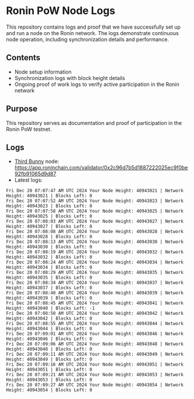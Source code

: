 # Ronin PoW Node Logs

This repository contains logs and proof that we have successfully set up and run a node on the Ronin network. The logs demonstrate continuous node operation, including synchronization details and performance.

## Contents

- Node setup information
- Synchronization logs with block height details
- Ongoing proof of work logs to verify active participation in the Ronin network

## Purpose

This repository serves as documentation and proof of participation in the Ronin PoW testnet.

## Logs

- [Third Bunny](https://thirdbunny.xyz/) node: https://app.roninchain.com/validator/0x2c96d7b5d1887222025ec9f0be92fb91065d9d87
- Latest logs:
```
Fri Dec 20 07:07:47 AM UTC 2024 Your Node Height: 40943021 | Network Height: 40943021 | Blocks Left: 0
Fri Dec 20 07:07:52 AM UTC 2024 Your Node Height: 40943023 | Network Height: 40943023 | Blocks Left: 0
Fri Dec 20 07:07:58 AM UTC 2024 Your Node Height: 40943025 | Network Height: 40943025 | Blocks Left: 0
Fri Dec 20 07:08:03 AM UTC 2024 Your Node Height: 40943027 | Network Height: 40943027 | Blocks Left: 0
Fri Dec 20 07:08:08 AM UTC 2024 Your Node Height: 40943028 | Network Height: 40943028 | Blocks Left: 0
Fri Dec 20 07:08:13 AM UTC 2024 Your Node Height: 40943030 | Network Height: 40943030 | Blocks Left: 0
Fri Dec 20 07:08:19 AM UTC 2024 Your Node Height: 40943032 | Network Height: 40943032 | Blocks Left: 0
Fri Dec 20 07:08:24 AM UTC 2024 Your Node Height: 40943034 | Network Height: 40943034 | Blocks Left: 0
Fri Dec 20 07:08:29 AM UTC 2024 Your Node Height: 40943035 | Network Height: 40943035 | Blocks Left: 0
Fri Dec 20 07:08:34 AM UTC 2024 Your Node Height: 40943037 | Network Height: 40943037 | Blocks Left: 0
Fri Dec 20 07:08:40 AM UTC 2024 Your Node Height: 40943039 | Network Height: 40943039 | Blocks Left: 0
Fri Dec 20 07:08:45 AM UTC 2024 Your Node Height: 40943041 | Network Height: 40943040 | Blocks Left: -1
Fri Dec 20 07:08:50 AM UTC 2024 Your Node Height: 40943042 | Network Height: 40943042 | Blocks Left: 0
Fri Dec 20 07:08:55 AM UTC 2024 Your Node Height: 40943044 | Network Height: 40943044 | Blocks Left: 0
Fri Dec 20 07:09:01 AM UTC 2024 Your Node Height: 40943046 | Network Height: 40943046 | Blocks Left: 0
Fri Dec 20 07:09:06 AM UTC 2024 Your Node Height: 40943048 | Network Height: 40943048 | Blocks Left: 0
Fri Dec 20 07:09:11 AM UTC 2024 Your Node Height: 40943049 | Network Height: 40943049 | Blocks Left: 0
Fri Dec 20 07:09:16 AM UTC 2024 Your Node Height: 40943051 | Network Height: 40943051 | Blocks Left: 0
Fri Dec 20 07:09:21 AM UTC 2024 Your Node Height: 40943053 | Network Height: 40943053 | Blocks Left: 0
Fri Dec 20 07:09:27 AM UTC 2024 Your Node Height: 40943054 | Network Height: 40943054 | Blocks Left: 0
```
